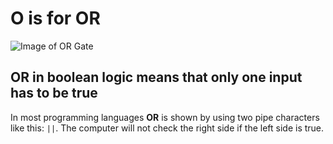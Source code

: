 # O is for OR

![Image of OR Gate](./images/O.svg)

## **OR** in boolean logic means that only one input has to be true

In most programming languages **OR** is shown by using two pipe characters like this: `||`. The computer will not check the right side if the left side is true.
